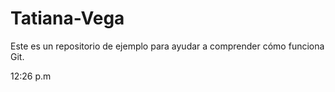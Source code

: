 # Tatiana-Vega

Este es un repositorio de ejemplo para ayudar a comprender cómo funciona Git.


12:26 p.m